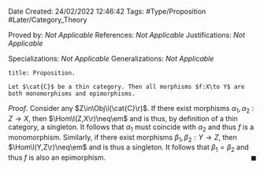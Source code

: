 <div class="topSpace"></div>

Date Created: 24/02/2022 12:46:42
Tags: #Type/Proposition #Later/Category_Theory

Proved by: _Not Applicable_
References: _Not Applicable_
Justifications: _Not Applicable_

Specializations: _Not Applicable_
Generalizations: _Not Applicable_

``` ad-Proposition
title: Proposition.

Let $\cat{C}$ be a thin category. Then all morphisms $f:X\to Y$ are both monomorphisms and epimorphisms.

```

_Proof_. Consider any $Z\in\Obj\l(\cat{C}\r)$. If there exist morphisms $\alpha_1,\alpha_2:Z\to X$, then $\Hom\l(Z,X\r)\neq\em$ and is thus, by definition of a thin category, a singleton. It follows that $\alpha_1$ must coincide with $\alpha_2$ and thus $f$ is a monomorphism. Similarly, if there exist morphisms $\beta_1,\beta_2:Y\to Z$, then $\Hom\l(Y,Z\r)\neq\em$ and is thus a singleton. It follows that $\beta_1=\beta_2$ and thus $f$ is also an epimorphism.<span style="float:right;">$\blacksquare$</span>
